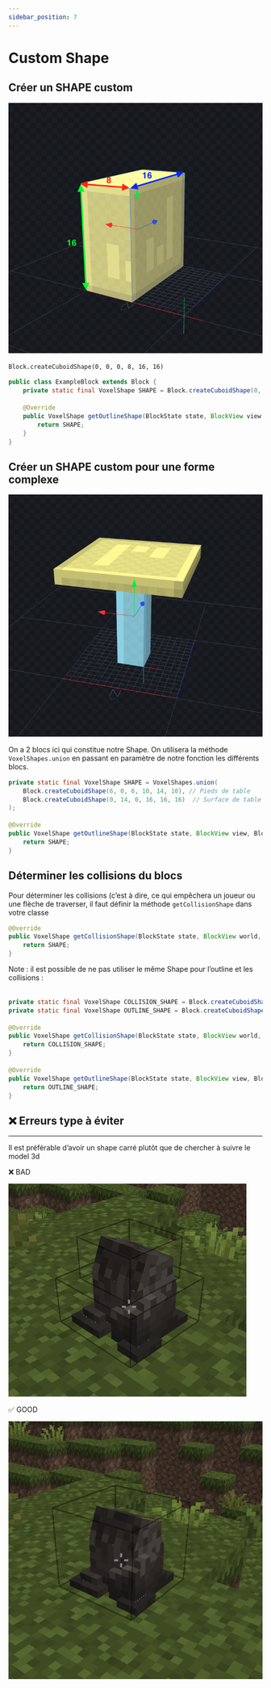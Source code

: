 ```yaml
---
sidebar_position: 7
---
```


# Custom Shape

## Créer un SHAPE custom

![Capture d’écran 2024-11-18 à 15.01.02.png](./assets/custom-shape/Capture_decran_2024-11-18_a_15.01.02.png)

`Block.createCuboidShape(0, 0, 0, 8, 16, 16)`

```java
public class ExampleBlock extends Block {
    private static final VoxelShape SHAPE = Block.createCuboidShape(0, 0, 0, 8, 16, 16);

    @Override
    public VoxelShape getOutlineShape(BlockState state, BlockView view, BlockPos pos, ShapeContext context) {
        return SHAPE;
    }
}
```

## Créer un SHAPE custom pour une forme complexe

![Capture d’écran 2024-11-18 à 15.13.07.png](./assets/custom-shape/Capture_decran_2024-11-18_a_15.13.07.png)

On a 2 blocs ici qui constitue notre Shape. On utilisera la méthode `VoxelShapes.union` en passant en paramètre de notre fonction les différents blocs.

```java
private static final VoxelShape SHAPE = VoxelShapes.union(
    Block.createCuboidShape(6, 0, 6, 10, 14, 10), // Pieds de table
    Block.createCuboidShape(0, 14, 0, 16, 16, 16)  // Surface de table
);

@Override
public VoxelShape getOutlineShape(BlockState state, BlockView view, BlockPos pos, ShapeContext context) {
    return SHAPE;
}
```

## Déterminer les collisions du blocs

Pour déterminer les collisions (c’est à dire, ce qui empêchera un joueur ou une flèche de traverser, il faut définir la méthode `getCollisionShape` dans votre classe

```java
@Override
public VoxelShape getCollisionShape(BlockState state, BlockView world, BlockPos pos, ShapeContext context) {
    return SHAPE;
}
```

Note : il est possible de ne pas utiliser le même Shape pour l’outline et les collisions : 

```java

private static final VoxelShape COLLISION_SHAPE = Block.createCuboidShape(0, 0, 0, 8, 16, 16);
private static final VoxelShape OUTLINE_SHAPE = Block.createCuboidShape(0, 0, 0, 8, 8, 8);

@Override
public VoxelShape getCollisionShape(BlockState state, BlockView world, BlockPos pos, ShapeContext context) {
    return COLLISION_SHAPE;
}

@Override
public VoxelShape getOutlineShape(BlockState state, BlockView view, BlockPos pos, ShapeContext context) {
    return OUTLINE_SHAPE;
}
```

## ❌ Erreurs type à éviter

---

Il est préférable d’avoir un shape carré plutôt que de chercher à suivre le model 3d

<aside>
❌ BAD

![Capture d’écran 2024-11-17 à 23.56.27.png](./assets/custom-shape/Capture_decran_2024-11-17_a_23.56.27.png)

</aside>

<aside>
✅ GOOD

![Capture d’écran 2024-11-18 à 00.00.08.png](./assets/custom-shape/Capture_decran_2024-11-18_a_00.00.08.png)

</aside>
